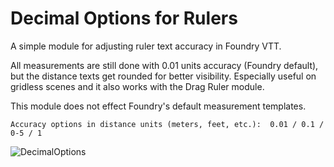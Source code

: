 # Decimal Options for Rulers
  A simple module for adjusting ruler text accuracy in Foundry VTT.
  
  All measurements are still done with 0.01 units accuracy (Foundry default), but the distance texts get rounded for better visibility. Especially useful on gridless scenes and it also works with the Drag Ruler module.
  
  This module does not effect Foundry's default measurement templates.
  
    Accuracy options in distance units (meters, feet, etc.):  0.01 / 0.1 / 0-5 / 1
  
![DecimalOptions](https://user-images.githubusercontent.com/96351604/154564991-d162244a-ee0b-47c4-bf4f-2651f04d1bb0.png)
